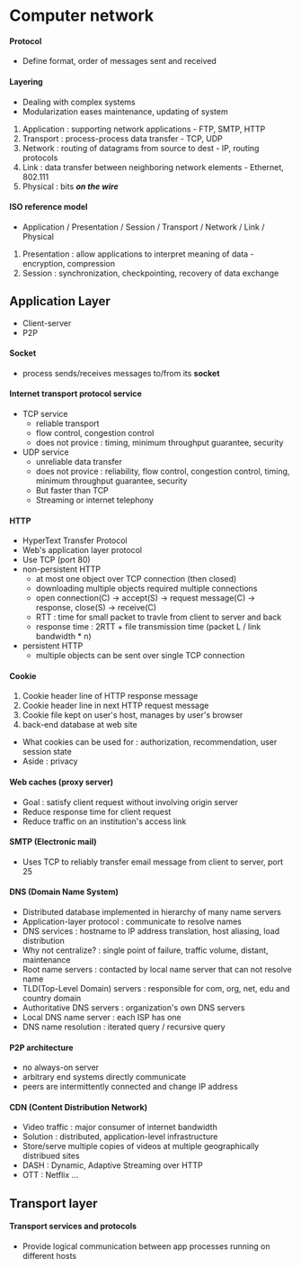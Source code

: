 # Computer network

#### Protocol
- Define format, order of messages sent and received
#### Layering
- Dealing with complex systems
- Modularization eases maintenance, updating of system
1. Application : supporting network applications - FTP, SMTP, HTTP
2. Transport : process-process data transfer - TCP, UDP
3. Network : routing of datagrams from source to dest - IP, routing protocols
4. Link : data transfer between neighboring network elements - Ethernet, 802.111
5. Physical : bits ***on the wire***
#### ISO reference model
- Application / Presentation / Session / Transport / Network / Link / Physical
1. Presentation : allow applications to interpret meaning of data - encryption, compression
2. Session : synchronization, checkpointing, recovery of data exchange

## Application Layer
- Client-server
- P2P
#### Socket
- process sends/receives messages to/from its **socket**
#### Internet transport protocol service
- TCP service
    - reliable transport
    - flow control, congestion control
    - does not provice : timing, minimum throughput guarantee, security
- UDP service
    - unreliable data transfer
    - does not provice : reliability, flow control, congestion control,
      timing, minimum throughput guarantee, security
    - But faster than TCP
    - Streaming or internet telephony
#### HTTP
- HyperText Transfer Protocol
- Web's application layer protocol
- Use TCP (port 80)
- non-persistent HTTP
    - at most one object over TCP connection (then closed)
    - downloading multiple objects required multiple connections
    - open connection(C) -> accept(S) -> request message(C) -> response, close(S)
      -> receive(C)
    - RTT : time for small packet to travle from client to server and back
    - response time : 2RTT + file transmission time (packet L / link bandwidth * n)
- persistent HTTP
    - multiple objects can be sent over single TCP connection
#### Cookie
1. Cookie header line of HTTP response message
2. Cookie header line in next HTTP request message
3. Cookie file kept on user's host, manages by user's browser
4. back-end database at web site
- What cookies can be used for : authorization, recommendation, user session state
- Aside : privacy
#### Web caches (proxy server)
- Goal : satisfy client request without involving origin server
- Reduce response time for client request
- Reduce traffic on an institution's access link
#### SMTP (Electronic mail)
- Uses TCP to reliably transfer email message from client to server, port 25
#### DNS (Domain Name System)
- Distributed database implemented in hierarchy of many name servers
- Application-layer protocol : communicate to resolve names
- DNS services : hostname to IP address translation, host aliasing, load distribution
- Why not centralize? : single point of failure, traffic volume, distant, maintenance
- Root name servers : contacted by local name server that can not resolve name
- TLD(Top-Level Domain) servers : responsible for com, org, net, edu and country domain
- Authoritative DNS servers : organization's own DNS servers
- Local DNS name server : each ISP has one
- DNS name resolution : iterated query / recursive query
#### P2P architecture
- no always-on server
- arbitrary end systems directly communicate
- peers are intermittently connected and change IP address
#### CDN (Content Distribution Network)
- Video traffic : major consumer of internet bandwidth
- Solution : distributed, application-level infrastructure
- Store/serve multiple copies of videos at multiple geographically distribued sites
- DASH : Dynamic, Adaptive Streaming over HTTP
- OTT : Netflix ...

## Transport layer
#### Transport services and protocols
- Provide logical communication between app processes running on different hosts
